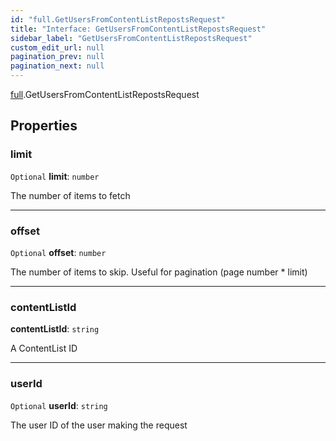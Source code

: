 ```yaml
---
id: "full.GetUsersFromContentListRepostsRequest"
title: "Interface: GetUsersFromContentListRepostsRequest"
sidebar_label: "GetUsersFromContentListRepostsRequest"
custom_edit_url: null
pagination_prev: null
pagination_next: null
---
```


[full](../namespaces/full.md).GetUsersFromContentListRepostsRequest

## Properties

### limit

 `Optional` **limit**: `number`

The number of items to fetch

___

### offset

 `Optional` **offset**: `number`

The number of items to skip. Useful for pagination (page number * limit)

___

### contentListId

 **contentListId**: `string`

A ContentList ID

___

### userId

 `Optional` **userId**: `string`

The user ID of the user making the request
